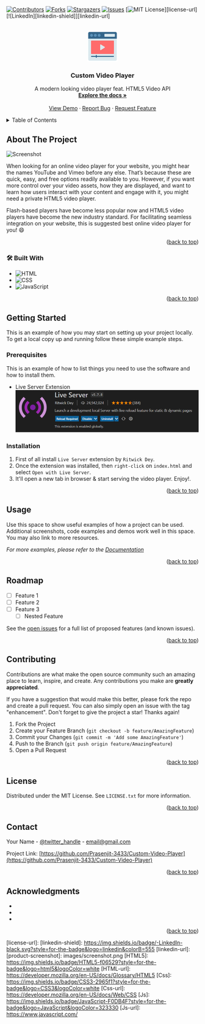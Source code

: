 <!-- Improved compatibility of back to top link: See: https://github.com/othneildrew/Best-README-Template/pull/73 -->
<a name="readme-top"></a>
<!--
*** Thanks for checking out the Best-README-Template. If you have a suggestion
*** that would make this better, please fork the repo and create a pull request
*** or simply open an issue with the tag "enhancement".
*** Don't forget to give the project a star!
*** Thanks again! Now go create something AMAZING! :D
-->



<!-- PROJECT SHIELDS -->
<!--
*** I'm using markdown "reference style" links for readability.
*** Reference links are enclosed in brackets [ ] instead of parentheses ( ).
*** See the bottom of this document for the declaration of the reference variables
*** for contributors-url, forks-url, etc. This is an optional, concise syntax you may use.
*** https://www.markdownguide.org/basic-syntax/#reference-style-links
-->
[![Contributors][contributors-shield]][contributors-url]
[![Forks][forks-shield]][forks-url]
[![Stargazers][stars-shield]][stars-url]
[![Issues][issues-shield]][issues-url]
[![MIT License][license-shield]][license-url]
[![LinkedIn][linkedin-shield]][linkedin-url]



<!-- PROJECT LOGO -->
<br />
<div align="center">
  <a href="https://github.com/Prasenjit-3433/Custom-Video-Player">
    <img src="player.png" alt="Logo" width="80" height="80">
  </a>

<h3 align="center">Custom Video Player</h3>

  <p align="center">
    A modern looking video player feat. HTML5 Video API
    <br />
    <a href="https://github.com/Prasenjit-3433/Custom-Video-Player"><strong>Explore the docs »</strong></a>
    <br />
    <br />
    <a href="https://videoplayerinjs.netlify.app/">View Demo</a>
    ·
    <a href="https://github.com/Prasenjit-3433/Custom-Video-Player/issues">Report Bug</a>
    ·
    <a href="https://github.com/Prasenjit-3433/Custom-Video-Player/issues">Request Feature</a>
  </p>
</div>



<!-- TABLE OF CONTENTS -->
<details>
  <summary>Table of Contents</summary>
  <ol>
    <li>
      <a href="#about-the-project">About The Project</a>
      <ul>
        <li><a href="#built-with">Tech Stack</a></li>
      </ul>
    </li>
    <li>
      <a href="#getting-started">Getting Started</a>
      <ul>
        <li><a href="#prerequisites">Prerequisites</a></li>
        <li><a href="#installation">Installation</a></li>
      </ul>
    </li>
    <li><a href="#usage">Usage</a></li>
    <li><a href="#roadmap">Roadmap</a></li>
    <li><a href="#contributing">Contributing</a></li>
    <li><a href="#license">License</a></li>
    <li><a href="#contact">Contact</a></li>
    <li><a href="#acknowledgments">Acknowledgments</a></li>
  </ol>
</details>



<!-- ABOUT THE PROJECT -->
## About The Project

![Screenshot](demo.gif)





When looking for an online video player for your website, you might hear the names YouTube and Vimeo before any else. That’s because these are quick, easy, and free options readily available to you. However, if you want more control over your video assets, how they are displayed, and want to learn how users interact with your content and engage with it, you might need a private HTML5 video player.

Flash-based players have become less popular now and HTML5 video players have become the new industry standard. For facilitating seamless integration on your website, this is suggested best online video player for you! :smile:

<p align="right">(<a href="#readme-top">back to top</a>)</p>



### 🛠 Built With

* ![HTML](https://img.shields.io/badge/HTML5-f06529?style=for-the-badge&logo=html5&logoColor=white)
* ![CSS](https://img.shields.io/badge/CSS3-2965f1?style=for-the-badge&logo=CSS3&logoColor=white)
* ![JavaScript](https://img.shields.io/badge/JavaScript-F0DB4F?style=for-the-badge&logo=JavaScript&logoColor=323330)

<p align="right">(<a href="#readme-top">back to top</a>)</p>



<!-- GETTING STARTED -->
## Getting Started

This is an example of how you may start on setting up your project locally.
To get a local copy up and running follow these simple example steps.

### Prerequisites

This is an example of how to list things you need to use the software and how to install them.
* Live Server Extension
  ![Live-Server](Screenshot%202022-08-30%20133644.png)

### Installation

1. First of all install `Live Server` extension by `Ritwick Dey`.
2. Once the extension was installed, then `right-click` on `index.html` and select `Open with Live Server`.
3. It'll open a new tab in browser & start serving the video player. Enjoy!.


<p align="right">(<a href="#readme-top">back to top</a>)</p>



<!-- USAGE EXAMPLES -->
## Usage

Use this space to show useful examples of how a project can be used. Additional screenshots, code examples and demos work well in this space. You may also link to more resources.

_For more examples, please refer to the [Documentation](https://example.com)_

<p align="right">(<a href="#readme-top">back to top</a>)</p>



<!-- ROADMAP -->
## Roadmap

- [ ] Feature 1
- [ ] Feature 2
- [ ] Feature 3
    - [ ] Nested Feature

See the [open issues](https://github.com/Prasenjit-3433/Custom-Video-Player/issues) for a full list of proposed features (and known issues).

<p align="right">(<a href="#readme-top">back to top</a>)</p>



<!-- CONTRIBUTING -->
## Contributing

Contributions are what make the open source community such an amazing place to learn, inspire, and create. Any contributions you make are **greatly appreciated**.

If you have a suggestion that would make this better, please fork the repo and create a pull request. You can also simply open an issue with the tag "enhancement".
Don't forget to give the project a star! Thanks again!

1. Fork the Project
2. Create your Feature Branch (`git checkout -b feature/AmazingFeature`)
3. Commit your Changes (`git commit -m 'Add some AmazingFeature'`)
4. Push to the Branch (`git push origin feature/AmazingFeature`)
5. Open a Pull Request

<p align="right">(<a href="#readme-top">back to top</a>)</p>



<!-- LICENSE -->
## License

Distributed under the MIT License. See `LICENSE.txt` for more information.

<p align="right">(<a href="#readme-top">back to top</a>)</p>



<!-- CONTACT -->
## Contact

Your Name - [@twitter_handle](https://twitter.com/twitter_handle) - email@gmail.com

Project Link: [https://github.com/Prasenjit-3433/Custom-Video-Player](https://github.com/Prasenjit-3433/Custom-Video-Player)

<p align="right">(<a href="#readme-top">back to top</a>)</p>



<!-- ACKNOWLEDGMENTS -->
## Acknowledgments

* []()
* []()
* []()

<p align="right">(<a href="#readme-top">back to top</a>)</p>



<!-- MARKDOWN LINKS & IMAGES -->
<!-- https://www.markdownguide.org/basic-syntax/#reference-style-links -->
[contributors-shield]: https://img.shields.io/github/contributors/Prasenjit-3433/Custom-Video-Player.svg?style=for-the-badge
[contributors-url]: https://github.com/Prasenjit-3433/Custom-Video-Player/graphs/contributors
[forks-shield]: https://img.shields.io/github/forks/Prasenjit-3433/Custom-Video-Player.svg?style=for-the-badge
[forks-url]: https://github.com/Prasenjit-3433/Custom-Video-Player/network/members
[stars-shield]: https://img.shields.io/github/stars/Prasenjit-3433/Custom-Video-Player.svg?style=for-the-badge
[stars-url]: https://github.com/Prasenjit-3433/Custom-Video-Player/stargazers
[issues-shield]: https://img.shields.io/github/issues/Prasenjit-3433/Custom-Video-Player.svg?style=for-the-badge
[issues-url]: https://github.com/Prasenjit-3433/Custom-Video-Player/issues
[license-shield]: https://img.shields.io/github/license/Prasenjit-3433/Custom-Video-Player.svg?style=for-the-badge
[license-url]: 
[linkedin-shield]: https://img.shields.io/badge/-LinkedIn-black.svg?style=for-the-badge&logo=linkedin&colorB=555
[linkedin-url]: 
[product-screenshot]: images/screenshot.png
[HTML5]: https://img.shields.io/badge/HTML5-f06529?style=for-the-badge&logo=html5&logoColor=white
[HTML-url]: https://developer.mozilla.org/en-US/docs/Glossary/HTML5
[Css]: https://img.shields.io/badge/CSS3-2965f1?style=for-the-badge&logo=CSS3&logoColor=white
[Css-url]: https://developer.mozilla.org/en-US/docs/Web/CSS
[Js]: https://img.shields.io/badge/JavaScript-F0DB4F?style=for-the-badge&logo=JavaScript&logoColor=323330
[Js-url]: https://www.javascript.com/

